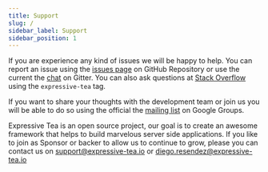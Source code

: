 ```yaml
---
title: Support
slug: /
sidebar_label: Support
sidebar_position: 1
---
```


If you are experience any kind of issues we will be happy to help. You can report an issue using the [issues page](https://github.com/Zero-OneiT/expresive-tea/issues) 
on GitHub Repository or use the current the [chat](https://gitter.im/Zero-OneiT/expresive-tea) on Gitter. 
You can also ask questions at [Stack Overflow](http://stackoverflow.com/tags/expressive-tea) using the `expressive-tea` tag.

If you want to share your thoughts with the development team or join us you will be able to do so using the official the 
[mailing list](https://groups.google.com/forum/#!forum/expressive-tea/) on Google Groups.

Expressive Tea is an open source project, our goal is to create an awesome framework that helps to build marvelous server 
side applications. If you like to join as Sponsor or backer to allow us to continue to grow, please you can contact us 
on support@expressive-tea.io or diego.resendez@expressive-tea.io